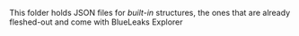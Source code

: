 This folder holds JSON files for _built-in_ structures, the ones that are already fleshed-out and come with BlueLeaks Explorer
